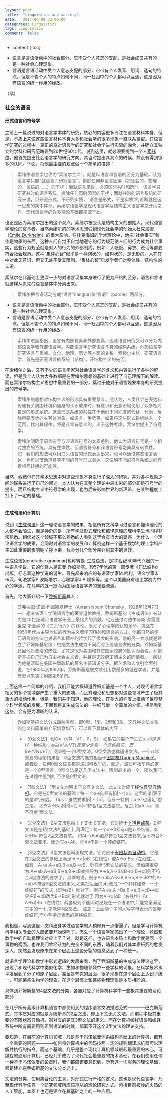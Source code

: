 ```yaml
---
layout: post
title:  "Linguistics and society"
date:   2017-06-09 23:00:00
categories: Linguistics
tags: Linguistics
comments: false
---
```

* content
{:toc}
- 语言是言语活动中的社会部分，它不受个人意志的支配，是社会成员共有的，是一种社会心理现象。
- 言语是言语活动中受个人意志支配的部分，它带有个人发音、用词、造句的特点。但是不管个人的特点如何不同，同一社团中的个人都可以互通，这是因为有语言的统一作用的缘故。
 <!--more-->
（续）

### 社会的语言

#### 形式语言和符号学
之前上一篇说过的对语言学本体的研究，核心的内容更多专注在语言材料本身，但是，本质上来说这些语言材料本身大多和社会学的很多现象一直联系紧密。在语言学研究的过程中，真正的将对语言学的研究和社会学进行实际的融合，并确立其独立的学科和研究范畴要到20世纪60年代。说到这里，就必须要提到一个人[索绪尔](https://en.wikipedia.org/wiki/Ferdinand_de_Saussure)，他首先提出社会语言学的研究方向。其当时提出其观点的时候，并没有得到很多的认同。下面，将他最主要的观点做一个简单的描述：

>索绪尔语言学也称为“索绪尔主义”，就是以语言和言语的区分为基础，认为语言学只能“就语言而研究语言”，排除任何非语言因素（如社会的、物理的、言语的……）的干扰；而就语言来说，必须区分共时和历时，语言学只研究共时的语言系统，排除任何历时因素的干扰；而就共时的语言系统的研究来说，只研究形式，不研究实质，“语言是形式，不是实质"的论断就是这一思想的集中体现。索绪尔语言学是现代语言学及结构主义语言学之开山之作，现代语言学的许多理论基础都来源于此。


也正是因为索绪尔提出的这个观点，索绪尔被公认是结构主义的创始人，现代语言学理论的奠基者。当然索绪尔的的学术思想受到现代社会学的创始人杜克海姆（[Émile Durkheim](https://en.wikipedia.org/wiki/%C3%89mile_Durkheim)）的很大影响。在杜克海姆的学术理论中，他把“社会事实”看作是物质的东西。这种人们自觉不自觉地遵守的行为规范使人们的行为成为社会事实，这些行为规范就是对人的行为的外部制约。例如：人吃饭、穿衣、说话等都要符合社会规范。这种“集体心智”似乎是一种网状的、结构状的，是无形的。人在其中对此无意识，但又无处不受其限制。“集体心智”启发学者们对整体性、结构性的认识。

索绪尔在此基础上更深一步的对语言现象本身进行了更为严格的区分，语言和言语就这样从原先的语言整体中分离出来。

>索绪尔把言语活动分成“语言”(langue)和“言语”（parole）两部分。
- 语言是言语活动中的社会部分，它不受个人意志的支配，是社会成员共有的，是一种社会心理现象。
- 言语是言语活动中受个人意志支配的部分，它带有个人发音、用词、造句的特点。但是不管个人的特点如何不同，同一社团中的个人都可以互通，这是因为有语言的统一作用的缘故。

>索绪尔进而指出，语言有内部要素和外部要素，因此语言研究又可以分为内部语言学和外部语言学。内部语言学研究语言本身的结构系统，外部语言学研究语言与民族、文化、地理、历史等方面的关系。索绪尔主张，研究语言学，首先是研究语言的系统（结构），开结构主义的先河。

在索绪尔之后，又有不少的语言学家对社会语言学的含义和内容进行了各种的解读，但是我个人认为大多数都是在索绪尔思想的基础上进行了自己理解下的解读。而在索绪尔结构主义思想中最重要的一部分，莫过于他对于语言现象本身的研究提出的符号学。

>索绪尔的思想对结构主义的形成具有重要意义。他认为，人类社会在表达和传递有关周围环境和自身的认识成果时，有意识和无意识地使用了众多相对自足的形式系统。这些形式系统的共性在于他们不同程度的代替、代表、反映所要表达的主客体对象，如语言、手势等。如果将这些形式系统纳入一个范围，找出其规律，将是非常有意义的。出于这种考虑，索绪尔提出了符号学。

>索绪尔明确了语言符号与非语言符号的本质差别，他认为语言符号是一个相对独立的系统，具有整体性。但语言符号和非语言符号之间具有转换性。如：我们的想法可以用口头语言的形式表达出来，也可以通过体态语言表达，也可以借助道具等不同的符号形式表达。这说明不同的符号系统之间有着相互转换的可能性。

当然，索绪尔在其[学术思想](https://en.wikipedia.org/wiki/%C3%89mile_Durkheim)中对这些现象本身进行了深入的研究，并对各种现象之间的联系进行了自己的阐述。本人认为在其整个理论中最出彩的部分即是符号学的提出。而且结构主义中符号学的出现，也为后来影响世界的新理论，在某种程度上打下了一定的基础。

---

#### 生成句法和计算机

说到《[生成句法](https://en.wikipedia.org/wiki/Generative_grammar)》这一理论语言学的成果，相信所有文科学习过语言和翻译理论的人都不会陌生，但是神奇的是，所有学过形式理论和编译原理的理科学生也同样非常熟悉。相信对这个领域不那么熟悉的人看到这里会有很大的疑惑：为什么一个理论语言学的成果，会同时对语言学的发展和计算机这样一个基于数学的理工学科产生如此重要的影响呢？接下来，我会分几个部分来介绍其中的奥妙。

生成语法(generative grammar)也称转换-生成语法，是20世纪50年代兴起的一种语言学说。它的创建人是诺曼.乔姆斯基。1957年他的第一部专著《句法结构》出版，标志着这种学说的诞生。最先起来响应的有语音学家M.哈利，语义学家J.卡茨，句法学家P.波斯塔尔，心理学家J.A.福多等。这个以美国麻省理工学院为中心的学派，在几年内就一跃而为国际语言学界的重要流派。

首先，给大家介绍一下[乔姆斯基](https://en.wikipedia.org/wiki/Noam_Chomsky)其人：

>艾弗拉姆·诺姆·乔姆斯基博士（Avram Noam Chomsky，1928年12月7日—）是麻省理工学院语言学的荣誉退休教授。乔姆斯基的《生成语法》被认为是20世纪理论语言学研究上最伟大的贡献。他还通过对伯尔赫斯·弗雷德里克·斯金纳的《口头行为》的评论，发动了心理学的认知革命，挑战在1950年代占主导地位的行为主义者学习精神和语言的方式。他那自然的学习语言的方法也对语言和精神的哲学起了很大的影响。他的另一大成就是建立了乔姆斯基层级：根据文法生成力不同而对正则语言做的分类。乔姆斯基还因他对政治的热忱，尤其是他对美国和其它国家政府的批评而著名。乔姆斯基把自己归为自由社会主义者，并且是无政府工团主义的同情者。一般认为他是活跃在美国左翼政坛的著名主要知识分子。据艺术和人文引文索引说，在1980年到1992年，乔姆斯基是被文献引用数最多的健在学者，并是有史以来被引用数第8多的。

上面这样一个简单的介绍，我们只能大概知道乔姆斯基是一个牛人，对现代语言学相关的多个领域都产生了重大的影响，而且其理论和思想都对这些领域产生了极其重大的推动作用。但是，我们并不知道，他的理论，在多大的程度上推动了世界整个科学领域的发展。下面我将其生成句法的一些细节做一个简单的介绍，相信看到这些，会有更为清晰的认识。

>乔姆斯基把文法分成四种类型，即0型、1型、2型和3型。这几种文法类型的定义和简单的介绍信息如下，可以看下具体的内容：

>- 【0型文法】
设G=（VN，VT，P，S），如果它的每个产生式α→β是这样一种结构：α∈(VN∪VT)*且至少含有一个非终结符，而β∈(VN∪VT)*，则G是一个0型文法。0型文法也称短语文法。一个非常重要的理论结果是：0型文法的能力相当于[图灵机(Turing Machine)](https://en.wikipedia.org/wiki/Turing_machine)。或者说，任何0型文语言都是递归可枚举的，反之，递归可枚举集必定是一个0型语言。0型文法是这几类文法中，限制最少的一个，所以我们在试题中见到的,至少是0型文法。

>- 【1型文法】
1型文法也叫上下文有关文法，此文法对应于[线性有界自动机](https://en.wikipedia.org/wiki/Linear_bounded_automaton)。它是在0型文法的基础上每一个α→β,都有|β|>=|α|。这里的|β|表示的是β的长度。
Tips：虽然要求|β|>=|α|，但有一特例：α→ε也满足1型文法。
如有A->Ba则|β|=2,|α|=1符合1型文法要求。反之,如aA->a，则不符合1型文法。


>- 【2型文法】
2型文法也叫上下文无关文法，它对应于[下推自动机](https://en.wikipedia.org/wiki/Pushdown_automaton)。2型文法是在1型文法的基础上,再满足：每一个α→β都有α是非终结符。如A->Ba,符合2型文法要求。
如Ab->Bab虽然符合1型文法要求,但不符合2型文法要求，因为其α=Ab，而Ab不是一个非终结符。


>- 【3型文法】
3型文法也叫正规文法，它对应于[有限状态自动机](https://en.wikipedia.org/wiki/Finite-state_machine)。它是在2型文法的基础上满足:A→α|αB（右线性）或A→α|Bα（左线性）。
如有：A->a,A->aB,B->a,B->cB，则符合3型文法的要求。但如果推导为:A->ab,A->aB,B->a,B->cB或推导为:A->a,A->Ba,B->a,B->cB则不符合3型方法的要求了。具体的说，例子A->ab,A->aB,B->a,B->cB中的A->ab不符合3型文法的定义,如果把后面的ab,改成“一个非终结符＋一个终结符”的形式（即为aB）就对了。例子A->a,A->Ba,B->a,B->cB中如果把B->cB改为B->Bc的形式就对了,因为A→α|αB（右线性）和A→α|Bα（左线性）两套规则不能同时出现在一个语法中,只能完全满足其中的一个,才能算3型文法。
注意：上面例子中的大写字母表示的是非终结符,而小写字母表示的是终结符。

我相信，写到这里，文科出身学过语言学的人稍微有一点懵逼了，但是学习计算机科学相关专业的人应该要开始惊呼了。怎么一个语言学家搞出了一个理论，竟然和数学中的自动机理论对应上了？对，就是这样，也许语言本质上和数学就是同一个事物的两面。也许我们曾经认为的完全不同的东西，随着我们对其本质研究的愈发深入，突然会发现原来在某个层面上这些分裂的信息达到了一种统一。

就语言学理论和数学中形式逻辑的发展来看，到了乔姆斯基的生成句法理论这里，出现了和现代科学中类似化学，生物和物理领域中一些学科的现象。在科学技术水平发展到了分子和原子层面，甚至是夸克的层面，很多现象在这个层面上达到了统一，可能某些生物学的现象，在这个层面上和某些物理现象是本质相同的。

具体到乔姆斯基的4型文法的分类，各自对应了计算机科学中一些极其重要的理论部分：

在几乎所有高级计算机语言中都使用到的程序语言文法描述范式————巴克斯范式。其本质对应的就是乔姆斯基的2型文法，即上下文无关文法。而编程中极其重要的有限状态自动机，则对应的是其3型文法的定义。而在计算机编程语言和编译系统中所有需要用到正则语法的时候，都离不开这个3型文法的理论支持。

要知道，在目前的计算机领域，凡是基于冯诺依曼体系结构基础上的计算机，都有一个重要的问题————如何将计算机中的代码按照一定的规则翻译成机器可以理解并执行的指令。而这个基础，几乎是整个现代计算机领域崛起最重要的核心，可编程的通用计算机，已经几乎成为了现代社会最重要的技术基础。在我们使用任何一种基于冯诺依曼的设备时，我们都应该要意识到，所有这一切服务的理论基础，都是建立在乔姆斯基的文法分类之上。

文法的分类，使用集合论的工具，对形式进行严格的定义。这也是现代语言学，乃至现代科学任意一个研究领域所应该遵从的理论研究方式。包括目前被炒的火热的人工智能，本质上也还是建立在其基础之上的一种应用。
